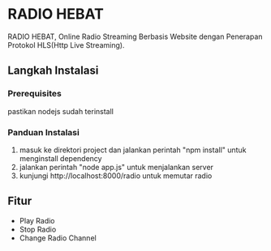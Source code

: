 # RADIO HEBAT
RADIO HEBAT, Online Radio Streaming Berbasis Website dengan Penerapan Protokol HLS(Http Live Streaming).

## Langkah Instalasi
### Prerequisites
pastikan nodejs sudah terinstall

### Panduan Instalasi
1. masuk ke direktori project dan jalankan perintah "npm install" untuk menginstall dependency
2. jalankan perintah "node app.js" untuk menjalankan server
3. kunjungi http://localhost:8000/radio untuk memutar radio

## Fitur
- Play Radio
- Stop Radio
- Change Radio Channel

